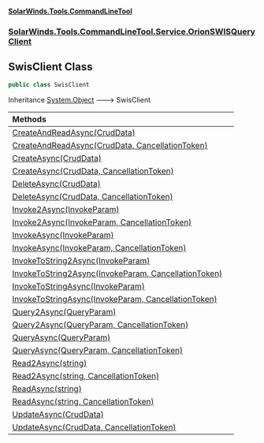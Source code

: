 #### [SolarWinds.Tools.CommandLineTool](index.md 'index')
### [SolarWinds.Tools.CommandLineTool.Service.OrionSWISQueryClient](index.md#SolarWinds.Tools.CommandLineTool.Service.OrionSWISQueryClient 'SolarWinds.Tools.CommandLineTool.Service.OrionSWISQueryClient')

## SwisClient Class

```csharp
public class SwisClient
```

Inheritance [System.Object](https://docs.microsoft.com/en-us/dotnet/api/System.Object 'System.Object') &#129106; SwisClient

| Methods | |
| :--- | :--- |
| [CreateAndReadAsync(CrudData)](SwisClient.CreateAndReadAsync(CrudData).md 'SolarWinds.Tools.CommandLineTool.Service.OrionSWISQueryClient.SwisClient.CreateAndReadAsync(SolarWinds.Tools.CommandLineTool.Service.OrionSWISQueryClient.CrudData)') | |
| [CreateAndReadAsync(CrudData, CancellationToken)](SwisClient.CreateAndReadAsync(CrudData,CancellationToken).md 'SolarWinds.Tools.CommandLineTool.Service.OrionSWISQueryClient.SwisClient.CreateAndReadAsync(SolarWinds.Tools.CommandLineTool.Service.OrionSWISQueryClient.CrudData, System.Threading.CancellationToken)') | |
| [CreateAsync(CrudData)](SwisClient.CreateAsync(CrudData).md 'SolarWinds.Tools.CommandLineTool.Service.OrionSWISQueryClient.SwisClient.CreateAsync(SolarWinds.Tools.CommandLineTool.Service.OrionSWISQueryClient.CrudData)') | |
| [CreateAsync(CrudData, CancellationToken)](SwisClient.CreateAsync(CrudData,CancellationToken).md 'SolarWinds.Tools.CommandLineTool.Service.OrionSWISQueryClient.SwisClient.CreateAsync(SolarWinds.Tools.CommandLineTool.Service.OrionSWISQueryClient.CrudData, System.Threading.CancellationToken)') | |
| [DeleteAsync(CrudData)](SwisClient.DeleteAsync(CrudData).md 'SolarWinds.Tools.CommandLineTool.Service.OrionSWISQueryClient.SwisClient.DeleteAsync(SolarWinds.Tools.CommandLineTool.Service.OrionSWISQueryClient.CrudData)') | |
| [DeleteAsync(CrudData, CancellationToken)](SwisClient.DeleteAsync(CrudData,CancellationToken).md 'SolarWinds.Tools.CommandLineTool.Service.OrionSWISQueryClient.SwisClient.DeleteAsync(SolarWinds.Tools.CommandLineTool.Service.OrionSWISQueryClient.CrudData, System.Threading.CancellationToken)') | |
| [Invoke2Async(InvokeParam)](SwisClient.Invoke2Async(InvokeParam).md 'SolarWinds.Tools.CommandLineTool.Service.OrionSWISQueryClient.SwisClient.Invoke2Async(SolarWinds.Tools.CommandLineTool.Service.OrionSWISQueryClient.InvokeParam)') | |
| [Invoke2Async(InvokeParam, CancellationToken)](SwisClient.Invoke2Async(InvokeParam,CancellationToken).md 'SolarWinds.Tools.CommandLineTool.Service.OrionSWISQueryClient.SwisClient.Invoke2Async(SolarWinds.Tools.CommandLineTool.Service.OrionSWISQueryClient.InvokeParam, System.Threading.CancellationToken)') | |
| [InvokeAsync(InvokeParam)](SwisClient.InvokeAsync(InvokeParam).md 'SolarWinds.Tools.CommandLineTool.Service.OrionSWISQueryClient.SwisClient.InvokeAsync(SolarWinds.Tools.CommandLineTool.Service.OrionSWISQueryClient.InvokeParam)') | |
| [InvokeAsync(InvokeParam, CancellationToken)](SwisClient.InvokeAsync(InvokeParam,CancellationToken).md 'SolarWinds.Tools.CommandLineTool.Service.OrionSWISQueryClient.SwisClient.InvokeAsync(SolarWinds.Tools.CommandLineTool.Service.OrionSWISQueryClient.InvokeParam, System.Threading.CancellationToken)') | |
| [InvokeToString2Async(InvokeParam)](SwisClient.InvokeToString2Async(InvokeParam).md 'SolarWinds.Tools.CommandLineTool.Service.OrionSWISQueryClient.SwisClient.InvokeToString2Async(SolarWinds.Tools.CommandLineTool.Service.OrionSWISQueryClient.InvokeParam)') | |
| [InvokeToString2Async(InvokeParam, CancellationToken)](SwisClient.InvokeToString2Async(InvokeParam,CancellationToken).md 'SolarWinds.Tools.CommandLineTool.Service.OrionSWISQueryClient.SwisClient.InvokeToString2Async(SolarWinds.Tools.CommandLineTool.Service.OrionSWISQueryClient.InvokeParam, System.Threading.CancellationToken)') | |
| [InvokeToStringAsync(InvokeParam)](SwisClient.InvokeToStringAsync(InvokeParam).md 'SolarWinds.Tools.CommandLineTool.Service.OrionSWISQueryClient.SwisClient.InvokeToStringAsync(SolarWinds.Tools.CommandLineTool.Service.OrionSWISQueryClient.InvokeParam)') | |
| [InvokeToStringAsync(InvokeParam, CancellationToken)](SwisClient.InvokeToStringAsync(InvokeParam,CancellationToken).md 'SolarWinds.Tools.CommandLineTool.Service.OrionSWISQueryClient.SwisClient.InvokeToStringAsync(SolarWinds.Tools.CommandLineTool.Service.OrionSWISQueryClient.InvokeParam, System.Threading.CancellationToken)') | |
| [Query2Async(QueryParam)](SwisClient.Query2Async(QueryParam).md 'SolarWinds.Tools.CommandLineTool.Service.OrionSWISQueryClient.SwisClient.Query2Async(SolarWinds.Tools.CommandLineTool.Service.OrionSWISQueryClient.QueryParam)') | |
| [Query2Async(QueryParam, CancellationToken)](SwisClient.Query2Async(QueryParam,CancellationToken).md 'SolarWinds.Tools.CommandLineTool.Service.OrionSWISQueryClient.SwisClient.Query2Async(SolarWinds.Tools.CommandLineTool.Service.OrionSWISQueryClient.QueryParam, System.Threading.CancellationToken)') | |
| [QueryAsync(QueryParam)](SwisClient.QueryAsync(QueryParam).md 'SolarWinds.Tools.CommandLineTool.Service.OrionSWISQueryClient.SwisClient.QueryAsync(SolarWinds.Tools.CommandLineTool.Service.OrionSWISQueryClient.QueryParam)') | |
| [QueryAsync(QueryParam, CancellationToken)](SwisClient.QueryAsync(QueryParam,CancellationToken).md 'SolarWinds.Tools.CommandLineTool.Service.OrionSWISQueryClient.SwisClient.QueryAsync(SolarWinds.Tools.CommandLineTool.Service.OrionSWISQueryClient.QueryParam, System.Threading.CancellationToken)') | |
| [Read2Async(string)](SwisClient.Read2Async(string).md 'SolarWinds.Tools.CommandLineTool.Service.OrionSWISQueryClient.SwisClient.Read2Async(string)') | |
| [Read2Async(string, CancellationToken)](SwisClient.Read2Async(string,CancellationToken).md 'SolarWinds.Tools.CommandLineTool.Service.OrionSWISQueryClient.SwisClient.Read2Async(string, System.Threading.CancellationToken)') | |
| [ReadAsync(string)](SwisClient.ReadAsync(string).md 'SolarWinds.Tools.CommandLineTool.Service.OrionSWISQueryClient.SwisClient.ReadAsync(string)') | |
| [ReadAsync(string, CancellationToken)](SwisClient.ReadAsync(string,CancellationToken).md 'SolarWinds.Tools.CommandLineTool.Service.OrionSWISQueryClient.SwisClient.ReadAsync(string, System.Threading.CancellationToken)') | |
| [UpdateAsync(CrudData)](SwisClient.UpdateAsync(CrudData).md 'SolarWinds.Tools.CommandLineTool.Service.OrionSWISQueryClient.SwisClient.UpdateAsync(SolarWinds.Tools.CommandLineTool.Service.OrionSWISQueryClient.CrudData)') | |
| [UpdateAsync(CrudData, CancellationToken)](SwisClient.UpdateAsync(CrudData,CancellationToken).md 'SolarWinds.Tools.CommandLineTool.Service.OrionSWISQueryClient.SwisClient.UpdateAsync(SolarWinds.Tools.CommandLineTool.Service.OrionSWISQueryClient.CrudData, System.Threading.CancellationToken)') | |
